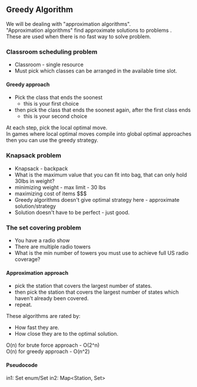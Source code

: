 ## Greedy Algorithm
We will be dealing with "approximation algorithms".  
"Approximation algorithms" find approximate solutions to problems .  
These are used when there is no fast way to solve problem.  

### Classroom scheduling problem
- Classroom - single resource
- Must pick which classes can be arranged in the available time slot.

#### Greedy approach
- Pick the class that ends the soonest
  - this is your first choice
- then pick the class that ends the soonest again, after the first class ends
  - this is your second choice

At each step, pick the local optimal move.   
In games where local optimal moves compile into global optimal approaches then you can use the greedy strategy.  

### Knapsack problem
- Knapsack - backpack
- What is the maximum value that you can fit into bag, that can only hold 30lbs in weight?
- minimizing weight - max limit - 30 lbs
- maximizing cost of items $$$ 
- Greedy algorithms doesn't give optimal strategy here - approximate solution/strategy
- Solution doesn't have to be perfect - just good.

### The set covering problem
- You have a radio show
- There are multiple radio towers 
- What is the min number of towers you must use to achieve full US radio coverage?

#### Approximation approach
- pick the station that covers the largest number of states.
- then pick the station that covers the largest number of states which haven't already been covered.
- repeat.

These algorithms are rated by:
- How fast they are.
- How close they are to the optimal solution.


O(n) for brute force approach - O(2^n)  
O(n) for greedy approach - O(n^2)  

#### Pseudocode
in1: Set<State> enum/Set<Strings>
in2: Map<Station, Set<State>>



